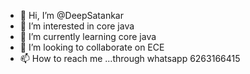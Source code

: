 - 👋 Hi, I’m @DeepSatankar
- 👀 I’m interested in core java
- 🌱 I’m currently learning core java
- 💞️ I’m looking to collaborate on ECE
- 📫 How to reach me ...through whatsapp 6263166415

<!---
DeepSatankar/DeepSatankar is a ✨ special ✨ repository because its `README.md` (this file) appears on your GitHub profile.
You can click the Preview link to take a look at your changes.
--->
